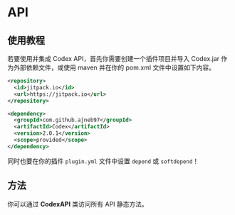 # API

## 使用教程

若要使用并集成 Codex API，首先你需要创建一个插件项目并导入 Codex.jar 作为外部依赖文件，或使用 maven 并在你的 pom.xml 文件中设置如下内容。

``` XML
<repository>
  <id>jitpack.io</id>
  <url>https://jitpack.io</url>
</repository>

<dependency>
  <groupId>com.github.ajneb97</groupId>
  <artifactId>Codex</artifactId>
  <version>2.0.1</version>
  <scope>provided</scope>
</dependency>
```

同时也要在你的插件 `plugin.yml` 文件中设置 `depend` 或 `softdepend`！

## 方法

你可以通过 **CodexAPI** 类访问所有 API 静态方法。
